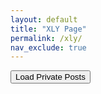 ```yaml
---
layout: default
title: "XLY Page"
permalink: /xly/
nav_exclude: true
---
```


<script>
  function checkPassword() {
    var password = prompt("Please enter the password:");
    if (password === "123") {
      console.log("Password correct");
      window.location.href = "https://5z2j0y.github.io/privateposts/";
    } else {
      console.log("Password incorrect");
      alert("Password incorrect");
    }
  }
</script>

<button onclick="checkPassword()">Load Private Posts</button>